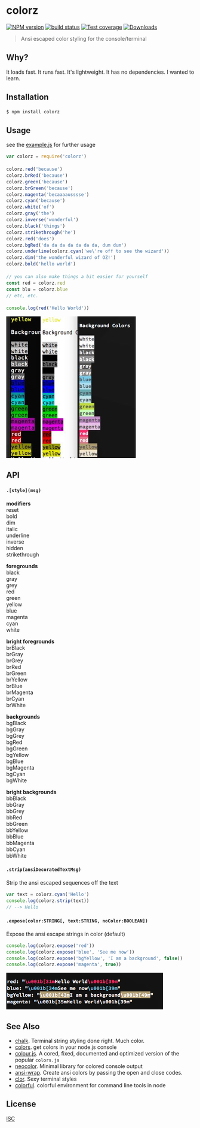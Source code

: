# colorz
[![NPM version][npm-image]][npm-url]
[![build status][travis-image]][travis-url]
[![Test coverage][coveralls-image]][coveralls-url]
[![Downloads][downloads-image]][downloads-url]

> Ansi escaped color styling for the console/terminal

## Why?
It loads fast. It runs fast. It's lightweight. It has no dependencies. I wanted to learn.

## Installation
```bash
$ npm install colorz
```

## Usage

see the [example.js](example.js) for further usage

```js
var colorz = require('colorz')

colorz.red('because')
colorz.brRed('because')
colorz.green('because')
colorz.brGreen('because')
colorz.magenta('becaaaausssse')
colorz.cyan('because')
colorz.white('of')
colorz.gray('the')
colorz.inverse('wonderful')
colorz.black('things')
colorz.strikethrough('he')
colorz.red('does')
colorz.bgRed('da da da da da da da, dum dum')
colorz.underline(colorz.cyan('we\'re off to see the wizard'))
colorz.dim('the wonderful wizard of OZ!')
colorz.bold('hello world')

// you can also make things a bit easier for yourself 
const red = colorz.red
const blu = colorz.blue
// etc, etc.

console.log(red('Hello World'))
```
![](./img/colorz.jpg)


## API
#### `.[style](msg)`

**modifiers**  
  reset         
  bold          
  dim           
  italic        
  underline     
  inverse       
  hidden        
  strikethrough 
  
  **foregrounds**  
  black         
  gray          
  grey          
  red           
  green         
  yellow        
  blue          
  magenta       
  cyan          
  white         
  
  **bright foregrounds**  
  brBlack       
  brGray        
  brGrey        
  brRed         
  brGreen       
  brYellow      
  brBlue        
  brMagenta     
  brCyan        
  brWhite       
  
  **backgrounds**  
  bgBlack       
  bgGray        
  bgGrey        
  bgRed         
  bgGreen       
  bgYellow      
  bgBlue        
  bgMagenta     
  bgCyan        
  bgWhite       
  
  **bright backgrounds**  
  bbBlack       
  bbGray        
  bbGrey        
  bbRed         
  bbGreen       
  bbYellow      
  bbBlue        
  bbMagenta     
  bbCyan        
  bbWhite       

#### `.strip(ansiDecoratedTextMsg)`
Strip the ansi escaped sequences off the text   

```js
var text = colorz.cyan('Hello')
console.log(colorz.strip(text))
// --> Hello
```

#### `.expose(color:STRING[, text:STRING, noColor:BOOLEAN])`
Expose the ansi escape strings in color (default) 

```js
console.log(colorz.expose('red'))
console.log(colorz.expose('blue', 'See me now'))
console.log(colorz.expose('bgYellow', 'I am a background', false))
console.log(colorz.expose('magenta', true))
```

![](./img/colorz.expose.png)

## See Also
- [chalk](https://www.npmjs.com/package/chalk). Terminal string styling done right. Much color.  
- [colors](https://www.npmjs.com/package/colors). get colors in your node.js console  
- [colour.js](https://github.com/dcodeIO/colour.js). A cored, fixed, documented and optimized version of the popular `colors.js`  
- [neocolor](https://www.npmjs.com/package/neocolor). Minimal library for colored console output  
- [ansi-wrap](https://www.npmjs.com/package/ansi-wrap). Create ansi colors by passing the open and close codes.  
- [clor](https://github.com/bucaran/clor). Sexy terminal styles   
- [colorful](https://github.com/lepture/colorful). colorful environment for command line tools in node  


## License
[ISC](https://tldrlegal.com/license/ISC-license)

[npm-image]: https://img.shields.io/npm/v/colorz.svg?style=flat-square
[npm-url]: https://npmjs.org/package/colorz
[travis-image]: https://img.shields.io/travis/akileez/colorz.svg?style=flat-square
[travis-url]: https://travis-ci.org/akileez/colorz
[coveralls-image]: https://img.shields.io/coveralls/akileez/colorz.svg?style=flat-square
[coveralls-url]: https://coveralls.io/r/akileez/colorz?branch=master
[downloads-image]: http://img.shields.io/npm/dm/colorz.svg?style=flat-square
[downloads-url]: https://npmjs.org/package/colorz
